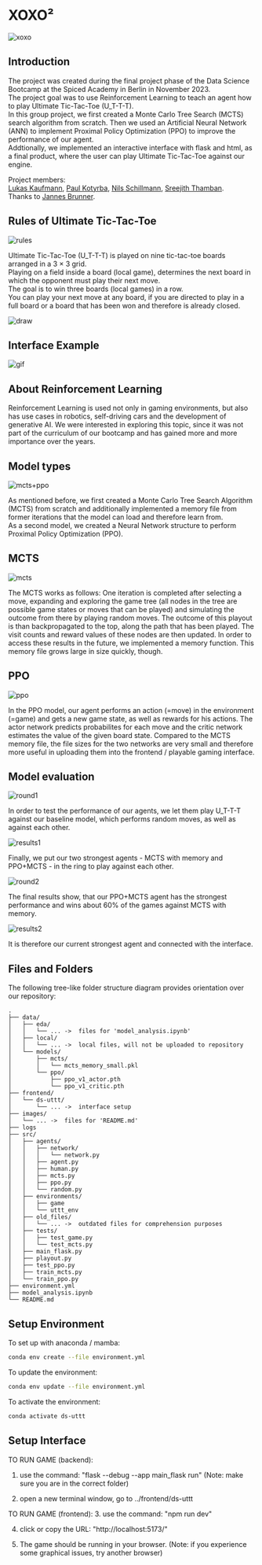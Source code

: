 # XOXO²

![xoxo](/images/slide_01_xoxo².png)  

## Introduction

The project was created during the final project phase of the Data Science Bootcamp at the Spiced Academy in Berlin in November 2023. <br>
The project goal was to use Reinforcement Learning to teach an agent how to play Ultimate Tic-Tac-Toe (U_T-T-T). <br>
In this group project, we first created a Monte Carlo Tree Search (MCTS) search algorithm from scratch. Then we used an Artificial Neural Network (ANN) to implement Proximal Policy Optimization (PPO) to improve the performance of our agent. <br>
Addtionally, we implemented an interactive interface with flask and html, as a final product, where the user can play Ultimate Tic-Tac-Toe against our engine. <br>

Project members: <br>
[Lukas Kaufmann](https://github.com/KaufmannLukas), [Paul Kotyrba](https://github.com/PaulZbigniew), [Nils Schillmann](https://github.com/nilsschillmann), [Sreejith Thamban](https://github.com/thamban15).
<br> Thanks to [Jannes Brunner](https://github.com/jannesbrunner).



## Rules of Ultimate Tic-Tac-Toe

![rules](/images/slide_02_rules_small.png)

Ultimate Tic-Tac-Toe (U_T-T-T) is played on nine tic-tac-toe boards arranged in a 3 × 3 grid. <br>
Playing on a field inside a board (local game), determines the next board in which the opponent must play their next move. <br>
The goal is to win three boards (local games) in a row. <br>
You can play your next move at any board, if you are directed to play in a full board or a board that has been won and therefore is already closed. <br>

![draw](/images/slide_03_draw_small.png)  

## Interface Example

![gif](/images/interface.gif) 

## About Reinforcement Learning

Reinforcement Learning is used not only in gaming environments, but also has use cases in robotics, self-driving cars and the development of generative AI. We were interested in exploring this topic, since it was not part of the curriculum of our bootcamp and has gained more and more importance over the years.

## Model types

![mcts+ppo](/images/slide_04_mcts+ppo.png)

As mentioned before, we first created a Monte Carlo Tree Search Algorithm (MCTS) from scratch and additionally implemented a memory file from former iterations that the model can load and therefore learn from. <br>
As a second model, we created a Neural Network structure to perform Proximal Policy Optimization (PPO).

## MCTS

![mcts](/images/slide_05_mcts.png)

The MCTS works as follows: One iteration is completed after selecting a move, expanding and exploring the game tree (all nodes in the tree are possible game states or moves that can be played) and simulating the outcome from there by playing random moves. The outcome of this playout is than backpropagated to the top, along the path that has been played. The visit counts and reward values of these nodes are then updated. In order to access these results in the future, we implemented a memory function. This memory file grows large in size quickly, though.

## PPO

![ppo](/images/slide_06_ppo.png)

In the PPO model, our agent performs an action (=move) in the environment (=game) and gets a new game state, as well as rewards for his actions. The actor network predicts probabilites for each move and the critic network estimates the value of the given board state. Compared to the MCTS memory file, the file sizes for the two networks are very small and therefore more useful in uploading them into the frontend / playable gaming interface.

## Model evaluation

![round1](/images/slide_07_round1.png)

In order to test the performance of our agents, we let them play U_T-T-T against our baseline model, which performs random moves, as well as against each other.

![results1](/images/slide_08_results1.png)

Finally, we put our two strongest agents - MCTS with memory and PPO+MCTS - in the ring to play against each other.

![round2](/images/slide_09_round2.png)

The final results show, that our PPO+MCTS agent has the strongest performance and wins about 60% of the games against MCTS with memory.

![results2](/images/slide_10_results2.png)

It is therefore our current strongest agent and connected with the interface.

## Files and Folders

The following tree-like folder structure diagram provides orientation over our repository:

```
.
├── data/
│   ├── eda/
│   │   └── ... ->  files for 'model_analysis.ipynb'
│   ├── local/
│   │   └── ... ->  local files, will not be uploaded to repository
│   └── models/
│       ├── mcts/
│       │   └── mcts_memory_small.pkl
│       └── ppo/
│           ├── ppo_v1_actor.pth
│           └── ppo_v1_critic.pth
├── frontend/
│   └── ds-uttt/
│       └── ... ->  interface setup
├── images/
│   └── ... ->  files for 'README.md'
├── logs
├── src/
│   ├── agents/
│   │   ├── network/
│   │   │   └── network.py
│   │   ├── agent.py
│   │   ├── human.py
│   │   ├── mcts.py
│   │   ├── ppo.py
│   │   └── random.py
│   ├── environments/
│   │   ├── game
│   │   └── uttt_env
│   ├── old_files/
│   │   └── ... ->  outdated files for comprehension purposes
│   ├── tests/
│   │   ├── test_game.py
│   │   └── test_mcts.py
│   ├── main_flask.py
│   ├── playout.py
│   ├── test_ppo.py
│   ├── train_mcts.py
│   └── train_ppo.py
├── environment.yml
├── model_analysis.ipynb
└── README.md
```



## Setup Environment

To set up with anaconda / mamba:

``` bash
conda env create --file environment.yml
```

To update the environment:

``` bash
conda env update --file environment.yml
```

To activate the environment:

``` bash
conda activate ds-uttt
```

## Setup Interface

TO RUN GAME (backend):
1. use the command: "flask --debug --app main_flask run"
(Note: make sure you are in the correct folder)

2. open a new terminal window, go to ../frontend/ds-uttt

TO RUN GAME (frontend):
3. use the command: "npm run dev"

4. click or copy the URL: "http://localhost:5173/"

5. The game should be running in your browser.
(Note: if you experience some graphical issues, try another browser)

